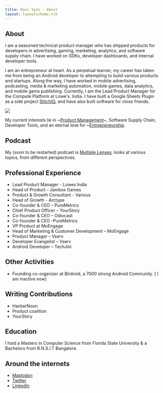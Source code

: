 ```yaml
---
title: Ravi Vyas - About
layout: layouts/home.njk
---
```


## About

I am a seasoned technical product manager who has shipped products for developers in advertising, gaming, marketing, analytics, and software supply chain. I have worked on SDKs, developer dashboards, and internal developer tools.

I am an entrepreneur at heart. As a perpetual learner, my career has taken me from being an Android developer to attempting to build various products and startups. Along the way, I have worked in mobile advertising, podcasting, media & marketing automation, mobile games, data analytics, and mobile game publishing. Currently, I am the Lead Product Manager for the Compute Platform at Lowe's.  India. I have built a Google Sheets Plugin as a side project [StitchIQ](https://workspace.google.com/marketplace/app/stitchiq/931004878305), and have also built software for close friends.

![](/assets/ravivyas.avif)

My current interests lie in ~[Product Management](/tag/product-management/)~, Software Supply Chain, Developer Tools, and an eternal love for ~[Entrepreneurship](/tag/entrepreneurship/).

## Podcast

My (soon to be restarted) podcast is [Multiple Lenses](https://multiplelenses.com/), looks at various topics, from different perspectives.

## Professional Experience

- Lead Product Manager - Lowes India
- Head of Product - Jambox Games
- Product & Growth Consultant - Various
- Head of Growth - Arctype
- Co-founder & CEO – PureMetrics
- Chief Product Officer – YourStory
- Co-founder & CEO – Odiocast
- Co-founder & CEO -PureMetrics
- VP Product at MoEngage
- Head of Marketing & Customer Development – MoEngage
- Product Manager – Vserv
- Developer Evangelist – Vserv
- Android Developer – TechJini

## Other Activities
- Founding co-organizer at Blrdroid, a 7000 strong Android Community. [ I am inactive now]

## Writing Contributions 
- HackerNoon
- Product coalition
- YourStory

## Education
I hold a Masters in Computer Science from Florida State University & a Bachelors from R.N.S.I.T Bangalore.

## Around the internets

- [Mastodon](https://mastodon.social/@ravi)
- [Twitter](https://twitter.com/ravivyas84)
- [LinkedIn](https://www.linkedin.com/in/ravivyas/)
